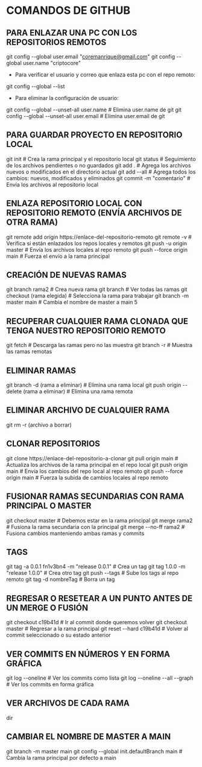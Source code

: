 
# COMANDOS DE GITHUB 

## PARA ENLAZAR UNA PC CON LOS REPOSITORIOS REMOTOS

git config --global user.email "coremanrique@gmail.com"
git config --global user.name "criptocore"


- Para verificar el usuario y correo que enlaza esta pc con el repo remoto:

git config --global --list

- Para eliminar la configuración de usuario:

git config --global --unset-all user.name  # Elimina user.name de git
git config --global --unset-all user.email # Elimina user.email de git


## PARA GUARDAR PROYECTO EN REPOSITORIO LOCAL

git init           # Crea la rama principal y el repositorio local
git status         # Seguimiento de los archivos pendientes o no guardados
git add .          # Agrega los archivos nuevos o modificados en el directorio actual
git add --all      # Agrega todos los cambios: nuevos, modificados y eliminados
git commit -m "comentario" # Envía los archivos al repositorio local


## ENLAZA REPOSITORIO LOCAL CON REPOSITORIO REMOTO (ENVÍA ARCHIVOS DE OTRA RAMA)

git remote add origin https://enlace-del-repositorio-remoto
git remote -v                      # Verifica si están enlazados los repos locales y remotos
git push -u origin master           # Envía los archivos locales al repo remoto
git push --force origin main        # Fuerza el envío a la rama principal


## CREACIÓN DE NUEVAS RAMAS

git branch rama2                   # Crea nueva rama
git branch                         # Ver todas las ramas
git checkout (rama elegida)         # Selecciona la rama para trabajar
git branch -m master main           # Cambia el nombre de master a main
5

## RECUPERAR CUALQUIER RAMA CLONADA QUE TENGA NUESTRO REPOSITORIO REMOTO

git fetch                # Descarga las ramas pero no las muestra
git branch -r            # Muestra las ramas remotas


## ELIMINAR RAMAS

git branch -d (rama a eliminar)           # Elimina una rama local
git push origin --delete (rama a eliminar) # Elimina una rama remota


## ELIMINAR ARCHIVO DE CUALQUIER RAMA

git rm -r (archivo a borrar)


## CLONAR REPOSITORIOS

git clone https://enlace-del-repositorio-a-clonar
git pull origin main       # Actualiza los archivos de la rama principal en el repo local
git push origin main       # Envía los cambios del repo local al repo remoto
git push --force origin main # Fuerza la subida de cambios locales al repo remoto


## FUSIONAR RAMAS SECUNDARIAS CON RAMA PRINCIPAL O MASTER 

git checkout master        # Debemos estar en la rama principal
git merge rama2            # Fusiona la rama secundaria con la principal
git merge --no-ff rama2    # Fusiona cambios manteniendo ambas ramas y commits


## TAGS

git tag -a 0.0.1 fn1v3bn4 -m "release 0.0.1"  # Crea un tag
git tag 1.0.0 -m "release 1.0.0"              # Crea otro tag
git push --tags                               # Sube los tags al repo remoto
git tag -d nombreTag                          # Borra un tag


## REGRESAR O RESETEAR A UN PUNTO ANTES DE UN MERGE O FUSIÓN

git checkout c19b41d        # Ir al commit donde queremos volver
git checkout master         # Regresar a la rama principal
git reset --hard c19b41d    # Volver al commit seleccionado o su estado anterior


## VER COMMITS EN NÚMEROS Y EN FORMA GRÁFICA

git log --oneline                    # Ver los commits como lista
git log --oneline --all --graph      # Ver los commits en forma gráfica


## VER ARCHIVOS DE CADA RAMA

dir


## CAMBIAR EL NOMBRE DE MASTER A MAIN

git branch -m master main
git config --global init.defaultBranch main  # Cambia la rama principal por defecto a main

